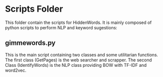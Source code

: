 # Scripts Folder
This folder contain the scripts for HiddenWords. It is mainly
composed of python scripts to perform NLP and keyword 
sugestions:

## gimmewords.py
This is the main script containing two classes and some 
utilitarian functions. The first class (GetPages) is the web 
searcher and scrapper. The second Class (IdentifyWords) is the
NLP class providing BOW with TF-IDF and word2vec. 